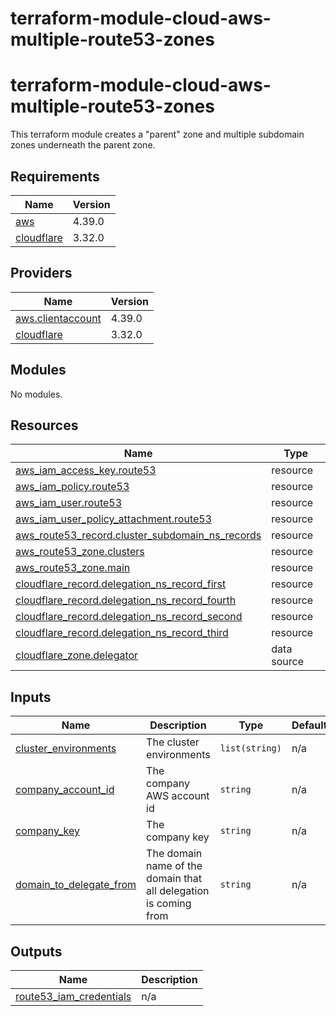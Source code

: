 # terraform-module-cloud-aws-multiple-route53-zones
<!-- BEGIN_TF_DOCS -->
# terraform-module-cloud-aws-multiple-route53-zones

This terraform module creates a "parent" zone and multiple subdomain zones underneath the parent zone.

## Requirements

| Name | Version |
|------|---------|
| <a name="requirement_aws"></a> [aws](#requirement\_aws) | 4.39.0 |
| <a name="requirement_cloudflare"></a> [cloudflare](#requirement\_cloudflare) | 3.32.0 |

## Providers

| Name | Version |
|------|---------|
| <a name="provider_aws.clientaccount"></a> [aws.clientaccount](#provider\_aws.clientaccount) | 4.39.0 |
| <a name="provider_cloudflare"></a> [cloudflare](#provider\_cloudflare) | 3.32.0 |

## Modules

No modules.

## Resources

| Name | Type |
|------|------|
| [aws_iam_access_key.route53](https://registry.terraform.io/providers/hashicorp/aws/4.39.0/docs/resources/iam_access_key) | resource |
| [aws_iam_policy.route53](https://registry.terraform.io/providers/hashicorp/aws/4.39.0/docs/resources/iam_policy) | resource |
| [aws_iam_user.route53](https://registry.terraform.io/providers/hashicorp/aws/4.39.0/docs/resources/iam_user) | resource |
| [aws_iam_user_policy_attachment.route53](https://registry.terraform.io/providers/hashicorp/aws/4.39.0/docs/resources/iam_user_policy_attachment) | resource |
| [aws_route53_record.cluster_subdomain_ns_records](https://registry.terraform.io/providers/hashicorp/aws/4.39.0/docs/resources/route53_record) | resource |
| [aws_route53_zone.clusters](https://registry.terraform.io/providers/hashicorp/aws/4.39.0/docs/resources/route53_zone) | resource |
| [aws_route53_zone.main](https://registry.terraform.io/providers/hashicorp/aws/4.39.0/docs/resources/route53_zone) | resource |
| [cloudflare_record.delegation_ns_record_first](https://registry.terraform.io/providers/cloudflare/cloudflare/3.32.0/docs/resources/record) | resource |
| [cloudflare_record.delegation_ns_record_fourth](https://registry.terraform.io/providers/cloudflare/cloudflare/3.32.0/docs/resources/record) | resource |
| [cloudflare_record.delegation_ns_record_second](https://registry.terraform.io/providers/cloudflare/cloudflare/3.32.0/docs/resources/record) | resource |
| [cloudflare_record.delegation_ns_record_third](https://registry.terraform.io/providers/cloudflare/cloudflare/3.32.0/docs/resources/record) | resource |
| [cloudflare_zone.delegator](https://registry.terraform.io/providers/cloudflare/cloudflare/3.32.0/docs/data-sources/zone) | data source |

## Inputs

| Name | Description | Type | Default | Required |
|------|-------------|------|---------|:--------:|
| <a name="input_cluster_environments"></a> [cluster\_environments](#input\_cluster\_environments) | The cluster environments | `list(string)` | n/a | yes |
| <a name="input_company_account_id"></a> [company\_account\_id](#input\_company\_account\_id) | The company AWS account id | `string` | n/a | yes |
| <a name="input_company_key"></a> [company\_key](#input\_company\_key) | The company key | `string` | n/a | yes |
| <a name="input_domain_to_delegate_from"></a> [domain\_to\_delegate\_from](#input\_domain\_to\_delegate\_from) | The domain name of the domain that all delegation is coming from | `string` | n/a | yes |

## Outputs

| Name | Description |
|------|-------------|
| <a name="output_route53_iam_credentials"></a> [route53\_iam\_credentials](#output\_route53\_iam\_credentials) | n/a |
<!-- END_TF_DOCS -->